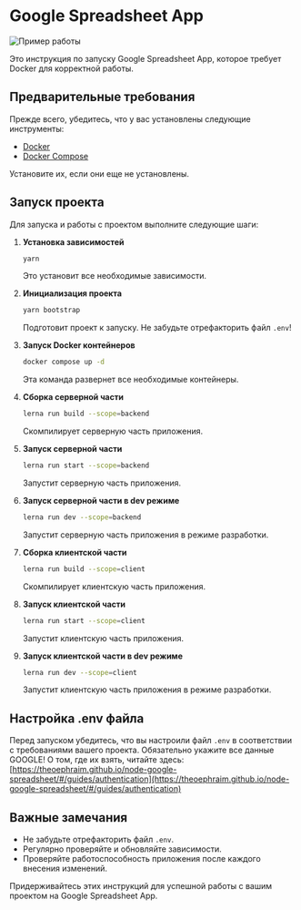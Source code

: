 # Google Spreadsheet App


![Пример работы](https://i.imgur.com/YLMyhDj.gif "Пример работы")

Это инструкция по запуску Google Spreadsheet App, которое требует Docker для корректной работы.

## Предварительные требования

Прежде всего, убедитесь, что у вас установлены следующие инструменты:

- [Docker](https://docs.docker.com/get-docker/)
- [Docker Compose](https://docs.docker.com/compose/install/)

Установите их, если они еще не установлены.

## Запуск проекта

Для запуска и работы с проектом выполните следующие шаги:

1. **Установка зависимостей**
    ```bash
    yarn
    ```
   Это установит все необходимые зависимости.

2. **Инициализация проекта**
    ```bash
    yarn bootstrap
    ```
   Подготовит проект к запуску. Не забудьте отрефакторить файл `.env`!

3. **Запуск Docker контейнеров**
    ```bash
    docker compose up -d
    ```
   Эта команда развернет все необходимые контейнеры.

4. **Сборка серверной части**
    ```bash
    lerna run build --scope=backend
    ```
   Скомпилирует серверную часть приложения.

5. **Запуск серверной части**
    ```bash
    lerna run start --scope=backend
    ```
   Запустит серверную часть приложения.

6. **Запуск серверной части в dev режиме**
    ```bash
    lerna run dev --scope=backend
    ```
   Запустит серверную часть приложения в режиме разработки.

7. **Сборка клиентской части**
    ```bash
    lerna run build --scope=client
    ```
   Скомпилирует клиентскую часть приложения.

8. **Запуск клиентской части**
    ```bash
    lerna run start --scope=client
    ```
   Запустит клиентскую часть приложения.

9. **Запуск клиентской части в dev режиме**
    ```bash
    lerna run dev --scope=client
    ```
   Запустит клиентскую часть приложения в режиме разработки.

## Настройка .env файла

Перед запуском убедитесь, что вы настроили файл `.env` в соответствии с требованиями вашего проекта. Обязательно укажите все данные GOOGLE! О том, где их взять, читайте здесь: [https://theoephraim.github.io/node-google-spreadsheet/#/guides/authentication](https://theoephraim.github.io/node-google-spreadsheet/#/guides/authentication)

## Важные замечания

- Не забудьте отрефакторить файл `.env`.
- Регулярно проверяйте и обновляйте зависимости.
- Проверяйте работоспособность приложения после каждого внесения изменений.

Придерживайтесь этих инструкций для успешной работы с вашим проектом на Google Spreadsheet App.
